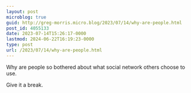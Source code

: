 ```yaml
---
layout: post
microblog: true
guid: http://greg-morris.micro.blog/2023/07/14/why-are-people.html
post_id: 4055133
date: 2023-07-14T15:26:17-0000
lastmod: 2024-06-22T16:19:23-0000
type: post
url: /2023/07/14/why-are-people.html
---
```

Why are people so bothered about what social network others choose to use. 

Give it a break. 
